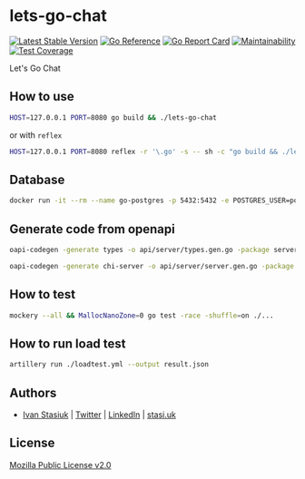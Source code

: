 # lets-go-chat

[![Latest Stable Version](https://img.shields.io/github/v/release/brokeyourbike/lets-go-chat)](https://github.com/brokeyourbike/lets-go-chat/releases)
[![Go Reference](https://pkg.go.dev/badge/github.com/brokeyourbike/lets-go-chat.svg)](https://pkg.go.dev/github.com/brokeyourbike/lets-go-chat)
[![Go Report Card](https://goreportcard.com/badge/github.com/brokeyourbike/lets-go-chat)](https://goreportcard.com/report/github.com/brokeyourbike/lets-go-chat)
[![Maintainability](https://api.codeclimate.com/v1/badges/b477b1c392da70fdad27/maintainability)](https://codeclimate.com/github/brokeyourbike/lets-go-chat/maintainability)
[![Test Coverage](https://api.codeclimate.com/v1/badges/b477b1c392da70fdad27/test_coverage)](https://codeclimate.com/github/brokeyourbike/lets-go-chat/test_coverage)

Let's Go Chat

## How to use

```bash
HOST=127.0.0.1 PORT=8080 go build && ./lets-go-chat
```

or with `reflex`

```bash
HOST=127.0.0.1 PORT=8080 reflex -r '\.go' -s -- sh -c "go build && ./lets-go-chat"
```

## Database

```bash
docker run -it --rm --name go-postgres -p 5432:5432 -e POSTGRES_USER=postgres -e POSTGRES_PASSWORD=secret postgres:14.0
```

## Generate code from openapi

```bash
oapi-codegen -generate types -o api/server/types.gen.go -package server api/openapi.yaml
```

```bash
oapi-codegen -generate chi-server -o api/server/server.gen.go -package server api/openapi.yaml
```

## How to test

```bash
mockery --all && MallocNanoZone=0 go test -race -shuffle=on ./...
```

## How to run load test

```bash
artillery run ./loadtest.yml --output result.json  
```

## Authors
- [Ivan Stasiuk](https://github.com/brokeyourbike) | [Twitter](https://twitter.com/brokeyourbike) | [LinkedIn](https://www.linkedin.com/in/brokeyourbike) | [stasi.uk](https://stasi.uk)

## License
[Mozilla Public License v2.0](https://github.com/brokeyourbike/lets-go-chat/blob/main/LICENSE)
